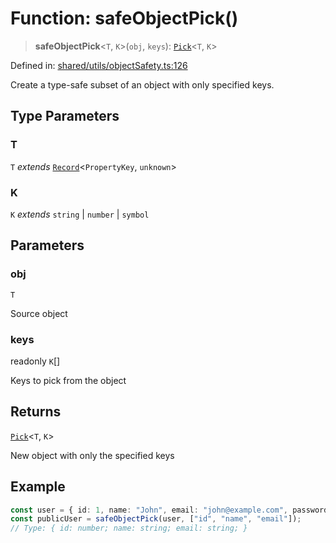 # Function: safeObjectPick()

> **safeObjectPick**\<`T`, `K`\>(`obj`, `keys`): [`Pick`](https://www.typescriptlang.org/docs/handbook/utility-types.html#picktype-keys)\<`T`, `K`\>

Defined in: [shared/utils/objectSafety.ts:126](https://github.com/Nick2bad4u/Uptime-Watcher/blob/dca5483e793478722cd3e6e125cafcec5fc771f0/shared/utils/objectSafety.ts#L126)

Create a type-safe subset of an object with only specified keys.

## Type Parameters

### T

`T` *extends* [`Record`](https://www.typescriptlang.org/docs/handbook/utility-types.html#recordkeys-type)\<`PropertyKey`, `unknown`\>

### K

`K` *extends* `string` \| `number` \| `symbol`

## Parameters

### obj

`T`

Source object

### keys

readonly `K`[]

Keys to pick from the object

## Returns

[`Pick`](https://www.typescriptlang.org/docs/handbook/utility-types.html#picktype-keys)\<`T`, `K`\>

New object with only the specified keys

## Example

```typescript
const user = { id: 1, name: "John", email: "john@example.com", password: "secret" };
const publicUser = safeObjectPick(user, ["id", "name", "email"]);
// Type: { id: number; name: string; email: string; }
```
